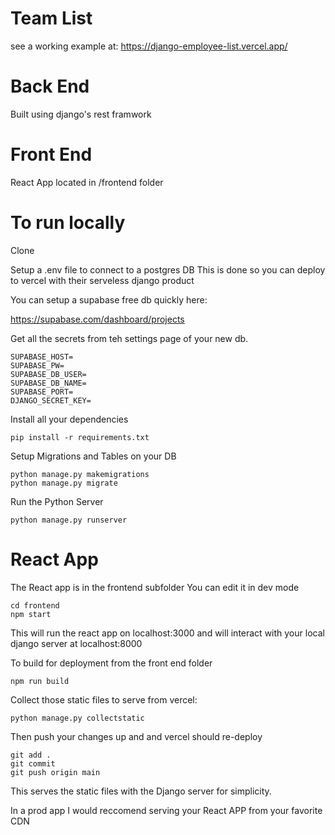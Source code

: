 # Team List

see a working example at: https://django-employee-list.vercel.app/

# Back End

Built using django's rest framwork

# Front End

React App located in /frontend folder

# To run locally

Clone

Setup a .env file to connect to a postgres DB
This is done so you can deploy to vercel with their serveless django product

You can setup a supabase free db quickly here:

https://supabase.com/dashboard/projects

Get all the secrets from teh settings page of your new db.

```
SUPABASE_HOST=
SUPABASE_PW=
SUPABASE_DB_USER=
SUPABASE_DB_NAME=
SUPABASE_PORT=
DJANGO_SECRET_KEY=
```

Install all your dependencies

```
pip install -r requirements.txt
```

Setup Migrations and Tables on your DB

```
python manage.py makemigrations
python manage.py migrate
```

Run the Python Server

```
python manage.py runserver
```

# React App

The React app is in the frontend subfolder
You can edit it in dev mode

```
cd frontend
npm start
```

This will run the react app on localhost:3000 and will interact with your local django server at localhost:8000

To build for deployment from the front end folder

```
npm run build
```

Collect those static files to serve from vercel:

```
python manage.py collectstatic
```

Then push your changes up and and vercel should re-deploy

```
git add .
git commit
git push origin main
```

This serves the static files with the Django server for simplicity.

In a prod app I would reccomend serving your React APP from your favorite CDN
